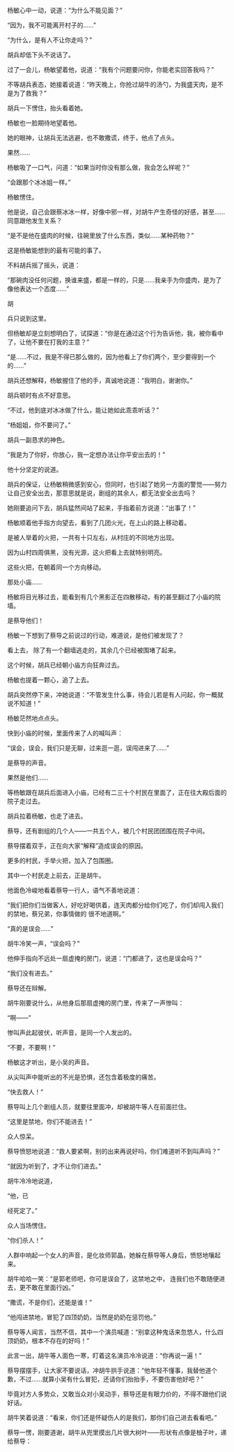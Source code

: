 杨敏心中一动，说道：“为什么不能见面？”

“因为，我不可能离开村子的……”

“为什么，是有人不让你走吗？”

胡兵却低下头不说话了。

过了一会儿，杨敏望着他，说道：“我有个问题要问你，你能老实回答我吗？”

不等胡兵表态，她接着说道：“昨天晚上，你抢过胡牛的汤勺，为我盛天肉，是不是为了救我？”

胡兵一下愣住，抬头看着她。

杨敏也一脸期待地望着他。

她的眼神，让胡兵无法逃避，也不敢撒谎，终于，他点了点头。

果然……

杨敏吸了一口气，问道：“如果当时你没有那么做，我会怎么样呢？”

“会跟那个冰冰姐一样。”

杨敏愣住。

他是说，自己会跟蔡冰冰一样，好像中邪一样，对胡牛产生奇怪的好感，甚至……同意跟他发生关系？

“是不是他在盛肉的时候，往碗里放了什么东西，类似……某种药物？”

这是杨敏能想到的最有可能的事了。

不料胡兵摇了摇头，说道：

“那碗肉没任何问题，换谁来盛，都是一样的，只是……我亲手为你盛肉，是为了像他表达一个态度……”

胡

兵只说到这里。

但杨敏却是立刻想明白了，试探道：“你是在通过这个行为告诉他，我，被你看中了，让他不要在打我的主意？”

“是……不过，我是不得已那么做的，因为他看上了你们两个，至少要得到一个的……”

胡兵还想解释，杨敏握住了他的手，真诚地说道：“我明白，谢谢你。”

胡兵顿时有点不好意思。

“不过，他到底对冰冰做了什么，能让她如此乖乖听话？”

“杨姐姐，你不要问了。”

胡兵一副恳求的神色。

“我是为了你好，你放心，我一定想办法让你平安出去的！”

他十分坚定的说道。

胡兵的保证，让杨敏稍微感到安心，但同时，也引起了她另一方面的警觉——努力让自己安全出去，那意思就是说，剧组的其余人，都无法安全出去吗？

她刚要追问下去，胡兵猛然间站了起来，手指着前方说道：“出事了！”

杨敏顺着他手指方向望去，看到了几团火光，在上山的路上移动着。

是被人举着的火把，一共有十只左右，从村庄的不同地方出现。

因为山村四周俱黑，没有光源，这火把看上去就特别明亮。

这些火把，在朝着同一个方向移动。

那处小庙……

杨敏将目光移过去，能看到有几个黑影正在四散移动，有的甚至翻过了小庙的院墙。

是蔡导他们！

杨敏一下想到了蔡导之前说过的行动，难道说，是他们被发现了？

看上去， 除了有一个翻墙逃走的，其余几个已经被围堵了起来。

这个时候，胡兵已经朝小庙方向狂奔过去。

杨敏也提着一颗心，追了上去。

胡兵突然停下来，冲她说道：“不管发生什么事，待会儿若是有人问起，你一概就说不知道！”

杨敏茫然地点点头。

快到小庙的时候，里面传来了人的喊叫声：

“误会，误会，我们只是无聊，过来逛一逛，误闯进来了……”

是蔡导的声音。

果然是他们……

等杨敏跟在胡兵后面进入小庙，已经有二三十个村民在里面了，正在往大殿后面的院子走过去。

胡兵拉着杨敏，也走了进去。

蔡导，还有剧组的几个人——一共五个人，被几个村民团团围在院子中间。

蔡导摆着双手，正在向大家“解释”造成误会的原因。

更多的村民，手举火把，加入了包围圈。

其中一个村民走上前去，正是胡牛。

他面色冷峻地看着蔡导一行人，语气不善地说道：

“我们把你们当做客人，好吃好喝供着，连天肉都分给你们吃了，你们却闯入我们的禁地，蔡兄弟，你事情做的 很不地道啊。”

“真的是误会……”

胡牛冷笑一声，“误会吗？”

他伸手指向不远处一扇虚掩的房门，说道：“门都进了，这也是误会吗？”

“我们没有进去。”

蔡导还在辩解。

胡牛刚要说什么，从他身后那扇虚掩的房门里，传来了一声惨叫：

“啊——”

惨叫声此起彼伏，听声音，是同一个人发出的。

“不要，不要啊！”

杨敏这才听出，是小吴的声音。

从尖叫声中能听出的不光是恐惧，还包含着极度的痛苦。

“快去救人！”

蔡导叫上几个剧组人员，就要往里面冲，却被胡牛等人在前面拦住。

“这里是禁地，你们不能进去！”

众人惊呆。

蔡导愤怒地说道：“救人要紧啊，别的出来再说好吗，你们难道听不到叫声吗？”

“就因为听到了，才不让你们进去。”

胡牛冷冷地说道，

“他，已

经死定了。”

众人当场愣住。

“你们杀人！”

人群中响起一个女人的声音，是化妆师郭晶，她躲在蔡导等人身后，愤怒地嚷起来。

胡牛哈哈一笑：“是郭老师吧，你可是误会了，这禁地之中， 连我们也不敢随便进去，更不敢在里面行凶。”

“撒谎，不是你们，还能是谁！”

“他闯进禁地，冒犯了四顶奶奶，当然是奶奶在惩罚他。”

蔡导等人闻言，当然不信，其中一个演员喊道：“别拿这种鬼话来忽悠人，什么四顶奶奶，根本不存在的好吗！”

此言一出，胡牛等人面色一寒，盯着这名演员冷冷说道：“你再说一遍！”

蔡导摆摆手，让大家不要说话，冲胡牛拱手说道：“他年轻不懂事，我替他道个歉，不过……就算小吴有什么冒犯，还请你们抬抬手，不要伤害他好吧？”

毕竟对方人多势众，又敢当众对小吴动手，蔡导还是有眼力价的，不得不跟他们说好话。

胡牛笑着说道：“看来，你们还是怀疑伤人的是我们，那你们自己进去看看吧。”

蔡导一愣，刚要道谢，胡牛从兜里摸出几片很大树叶——形状有点像是柚子叶，递给蔡导：
